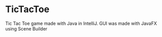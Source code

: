 # TicTacToe
Tic Tac Toe game made with Java in IntelliJ. GUI was made with JavaFX using Scene Builder

